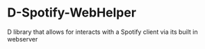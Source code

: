 D-Spotify-WebHelper
===================

D library that allows for interacts with a Spotify client via its built in webserver
